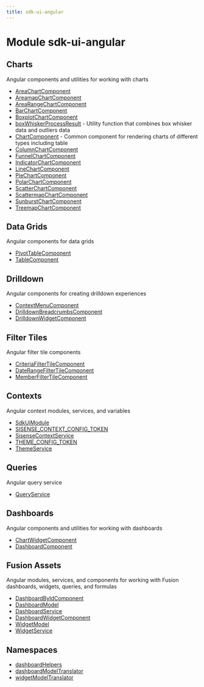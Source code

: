 ```yaml
---
title: sdk-ui-angular
---
```


# Module sdk-ui-angular

## Charts

Angular components and utilities for working with charts

- [AreaChartComponent](charts/class.AreaChartComponent.md)
- [AreamapChartComponent](charts/class.AreamapChartComponent.md)
- [AreaRangeChartComponent](charts/class.AreaRangeChartComponent.md) <Badge type="beta" text="Beta" />
- [BarChartComponent](charts/class.BarChartComponent.md)
- [BoxplotChartComponent](charts/class.BoxplotChartComponent.md)
- [boxWhiskerProcessResult](charts/function.boxWhiskerProcessResult.md) - Utility function that combines box whisker data and outliers data
- [ChartComponent](charts/class.ChartComponent.md) - Common component for rendering charts of different types including table
- [ColumnChartComponent](charts/class.ColumnChartComponent.md)
- [FunnelChartComponent](charts/class.FunnelChartComponent.md)
- [IndicatorChartComponent](charts/class.IndicatorChartComponent.md)
- [LineChartComponent](charts/class.LineChartComponent.md)
- [PieChartComponent](charts/class.PieChartComponent.md)
- [PolarChartComponent](charts/class.PolarChartComponent.md)
- [ScatterChartComponent](charts/class.ScatterChartComponent.md)
- [ScattermapChartComponent](charts/class.ScattermapChartComponent.md)
- [SunburstChartComponent](charts/class.SunburstChartComponent.md)
- [TreemapChartComponent](charts/class.TreemapChartComponent.md)

## Data Grids

Angular components for data grids

- [PivotTableComponent](data-grids/class.PivotTableComponent.md) <Badge type="beta" text="Beta" />
- [TableComponent](data-grids/class.TableComponent.md)

## Drilldown

Angular components for creating drilldown experiences

- [ContextMenuComponent](drilldown/class.ContextMenuComponent.md)
- [DrilldownBreadcrumbsComponent](drilldown/class.DrilldownBreadcrumbsComponent.md)
- [DrilldownWidgetComponent](drilldown/class.DrilldownWidgetComponent.md)

## Filter Tiles

Angular filter tile components

- [CriteriaFilterTileComponent](filter-tiles/class.CriteriaFilterTileComponent.md)
- [DateRangeFilterTileComponent](filter-tiles/class.DateRangeFilterTileComponent.md)
- [MemberFilterTileComponent](filter-tiles/class.MemberFilterTileComponent.md)

## Contexts

Angular context modules, services, and variables

- [SdkUiModule](contexts/class.SdkUiModule.md)
- [SISENSE\_CONTEXT\_CONFIG\_TOKEN](contexts/variable.SISENSE_CONTEXT_CONFIG_TOKEN.md)
- [SisenseContextService](contexts/class.SisenseContextService.md)
- [THEME\_CONFIG\_TOKEN](contexts/variable.THEME_CONFIG_TOKEN.md)
- [ThemeService](contexts/class.ThemeService.md)

## Queries

Angular query service

- [QueryService](queries/class.QueryService.md)

## Dashboards

Angular components and utilities for working with dashboards

- [ChartWidgetComponent](dashboards/class.ChartWidgetComponent.md)
- [DashboardComponent](dashboards/class.DashboardComponent.md) <Badge type="beta" text="Beta" />

## Fusion Assets

Angular modules, services, and components for working with Fusion dashboards, widgets, queries, and formulas

- [DashboardByIdComponent](fusion-assets/class.DashboardByIdComponent.md) <Badge type="fusionEmbed" text="Fusion Embed" /> <Badge type="beta" text="Beta" />
- [DashboardModel](fusion-assets/interface.DashboardModel.md) <Badge type="fusionEmbed" text="Fusion Embed" />
- [DashboardService](fusion-assets/class.DashboardService.md) <Badge type="fusionEmbed" text="Fusion Embed" />
- [DashboardWidgetComponent](fusion-assets/class.DashboardWidgetComponent.md) <Badge type="fusionEmbed" text="Fusion Embed" />
- [WidgetModel](fusion-assets/interface.WidgetModel.md) <Badge type="fusionEmbed" text="Fusion Embed" />
- [WidgetService](fusion-assets/class.WidgetService.md) <Badge type="fusionEmbed" text="Fusion Embed" />

## Namespaces

- [dashboardHelpers](namespaces/namespace.dashboardHelpers/index.md)
- [dashboardModelTranslator](namespaces/namespace.dashboardModelTranslator/index.md)
- [widgetModelTranslator](namespaces/namespace.widgetModelTranslator/index.md)
